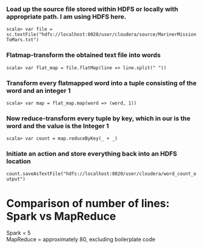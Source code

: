 ### Load up the source file stored within HDFS or locally with appropriate path. I am using HDFS here.
```scala> var file = sc.textFile("hdfs://localhost:8020/user/cloudera/source/MarinerMissionToMars.txt")```

### Flatmap-transform the obtained text file into words
```scala> var flat_map = file.flatMap(line => line.split(" "))```

### Transform every flatmapped word into a tuple consisting of the word and an integer 1
```scala> var map = flat_map.map(word => (word, 1))```

### Now reduce-transform every tuple by key, which in our is the word and the value is the Integer 1
```scala> var count = map.reduceByKey(_ + _)```

### Initiate an action and store everything back into an HDFS location
```count.saveAsTextFile("hdfs://localhost:8020/user/cloudera/word_count_output")```



# Comparison of number of lines: Spark vs MapReduce
Spark = 5  
MapReduce = approximately 80, excluding boilerplate code
